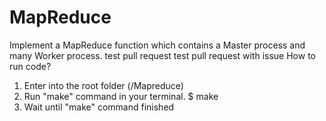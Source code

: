 # MapReduce
Implement a MapReduce function which contains a Master process and many Worker process. 
test pull request
test pull request with issue
How to run code?
1. Enter into the root folder (/Mapreduce)
2. Run "make" command in your terminal.
$ make
3. Wait until "make" command finished

